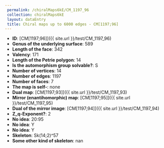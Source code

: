 ```yaml
--- 
 permalink: /chiralMaps6kE/CM_1197_96 
 collection: chiralMaps6kE
 layout: dataEntry
 title: Chiral maps up to 6000 edges - CM[1197;96]
---
```


- **ID**: [CM[1197;96]]({{ site.url }}/test/CM_1197_96)
- **Genus of the underlying surface**: 589
- **Length of the face**: 342
- **Valency**: 171
- **Length of the Petrie polygon**: 14
- **Is the automorphism group solvable?**: S
- **Number of vertices**: 14
- **Number of edges**: 1197
- **Number of faces**: 7
- **The map is self-**: none
- **Dual map**: [CM[1197;93]]({{ site.url }}/test/CM_1197_93)
- **Mirror (enantihomorphic) map**: [CM[1197;95]]({{ site.url }}/test/CM_1197_95)
- **Dual of the mirror image**: [CM[1197;94]]({{ site.url }}/test/CM_1197_94)
- **Z_q-Exponent?**: 2
- **No idea**:  20:95
- **No idea**: Y
- **No idea**: Y
- **Skeleton**: Sk(14;2)^57
- **Some other kind of skeleton**: nan
